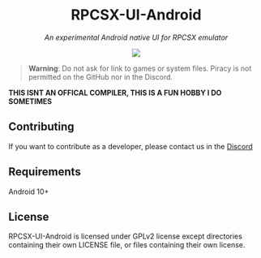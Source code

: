 <div align="center">

# RPCSX-UI-Android

*An experimental Android native UI for RPCSX emulator*

[![](https://img.shields.io/discord/252023769500090368?color=5865F2&logo=discord&logoColor=white)](https://discord.gg/t6dzA4wUdG)

</div>

> **Warning**: Do not ask for link to games or system files. Piracy is not permitted on the GitHub nor in the Discord.

**THIS ISNT AN OFFICAL COMPILER, THIS IS A FUN HOBBY I DO SOMETIMES**

## Contributing

If you want to contribute as a developer, please contact us in the [Discord](https://discord.gg/t6dzA4wUdG)

## Requirements

Android 10+


## License

RPCSX-UI-Android is licensed under GPLv2 license except directories containing their own LICENSE file, or files containing their own license.

